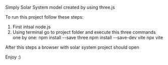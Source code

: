 Simply Solar System model created by using three.js

To run this project follow these steps:
1. First intsal node.js
2. Using terminal go to project folder and execute this three commands one by one:
npm install --save three
npm install --save-dev vite
npx vite

After this steps a browser with solar system project should open

Enjoy :)

